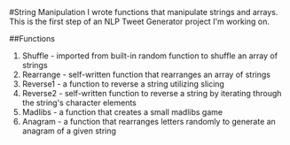 <snippet>
#String Manipulation
I wrote functions that manipulate strings and arrays.
This is the first step of an NLP Tweet Generator project I'm working on.

##Functions
1. Shuffle - imported from built-in random function to shuffle an array of strings
2. Rearrange - self-written function that rearranges an array of strings
3. Reverse1 - a function to reverse a string utilizing slicing
4. Reverse2 - self-written function to reverse a string by iterating through the string's character elements
5. Madlibs - a function that creates a small madlibs game
6. Anagram - a function that rearranges letters randomly to generate an anagram of a given string
</snippet>
